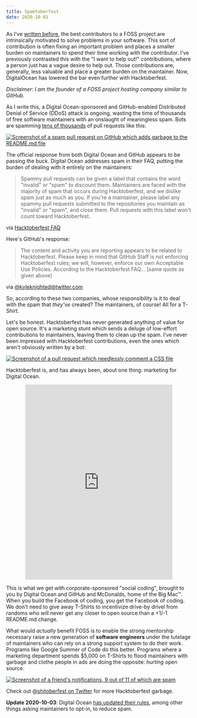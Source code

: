 ```yaml
---
title: Spamtoberfest
date: 2020-10-01
---
```


As I've [written before][0], the best contributors to a FOSS project are
intrinsically motivated to solve problems in your software. This sort of
contribution is often fixing an important problem and places a smaller burden on
maintainers to spend their time working with the contributor. I've previously
contrasted this with the "I want to help out!" contributions, where a person
just has a vague desire to help out. Those contributions are, generally, less
valuable and place a greater burden on the maintainer. Now, DigitalOcean has
lowered the bar even further with Hacktoberfest.

*Disclaimer: I am the founder of a FOSS project hosting company similar to GitHub.*

[0]: https://drewdevault.com/2020/08/10/How-to-contribute-to-FOSS.html

As I write this, a Digital Ocean-sponsored and GitHub-enabled Distributed Denial
of Service (DDoS) attack is ongoing, wasting the time of thousands of free
software maintainers with an onslaught of meaningless spam. Bots are spamming
[tens of thousands][1] of pull requests like this:

[![Screenshot of a spam pull request on GitHub which adds garbage to the README.md file](https://redacted.moe/f/fd88f606.png)](https://github.com/hundredrabbits/100r.co/pull/39/files)

[1]: https://github.com/search?q=amazing+project+is:pr&type=Issues

The official response from both Digital Ocean and GitHub appears to be passing
the buck.  Digital Ocean addresses spam in their FAQ, putting the burden of
dealing with it entirely on the maintainers:

> Spammy pull requests can be given a label that contains the word "invalid" or
> "spam" to discount them. Maintainers are faced with the majority of spam that
> occurs during Hacktoberfest, and we dislike spam just as much as you. If
> you're a maintainer, please label any spammy pull requests submitted to the
> repositories you maintain as "invalid" or "spam", and close them. Pull
> requests with this label won't count toward Hacktoberfest.

via [Hacktoberfest FAQ](https://hacktoberfest.digitalocean.com/details)

Here's GitHub's response:

> The content and activity you are reporting appears to be related to
> Hacktoberfest. Please keep in mind that GitHub Staff is not enforcing
> Hacktoberfest rules; we will, however, enforce our own Acceptable Use
> Policies. According to the Hacktoberfest FAQ... [same quote as given above]

via [@kyleknighted@twitter.com][2]

[2]: https://twitter.com/kyleknighted/status/1311685461828612097

So, according to these two companies, whose responsibility is it to deal with
the spam that *they've* created? The maintainers, of course! All for a T-Shirt.

Let's be honest. Hacktoberfest has never generated anything of value for open
source. It's a marketing stunt which sends a deluge of low-effort contributions
to maintainers, leaving them to clean up the spam. I've never been impressed
with Hacktoberfest contributions, even the ones which aren't obviously written
by a bot:

[![Screenshot of a pull request which needlessly comment a CSS file](https://redacted.moe/f/970f2a31.png)](https://github.com/whatwg/html/pull/5975/files)

Hacktoberfest is, and has always been, about one thing: marketing for Digital
Ocean.

<iframe
src="https://oc.todon.fr/@val/104960502585461740/embed"
class="mastodon-embed"
style="max-width: 100%; border: 0; margin: 0 auto; display: block;"
width="400"
height="530"
allowfullscreen="allowfullscreen"></iframe>

This is what we get with corporate-sponsored "social coding", brought to you by
Digital Ocean and GitHub and McDonalds, home of the Big Mac&trade;. When you
build the Facebook of coding, you get the Facebook of coding. We don't need to
give away T-Shirts to incentivize drive-by drivel from randoms who will never
get any closer to open source than a +1/-1 README.md change.

What would *actually* benefit FOSS is to enable the strong mentorship necessary
raise a new generation of **software engineers** under the tutelage of
maintainers who can rely on a strong support system to do their work. Programs
like Google Summer of Code do this better. Programs where a marketing department
spends $5,000 on T-Shirts to flood maintainers with garbage and clothe people in
ads are doing the opposite: *hurting* open source.

[![Screenshot of a friend's notifications, 9 out of 11 of which are spam](https://redacted.moe/f/a50f2dfc.png)](https://redacted.moe/f/a50f2dfc.png)

Check out [@shitoberfest on Twitter](https://twitter.com/shitoberfest) for more
Hacktoberfest garbage.

**Update 2020-10-03**: Digital Ocean
[has updated their rules](https://hacktoberfest.digitalocean.com/hacktoberfest-update),
among other things asking maintainers to opt-in, to reduce spam.

